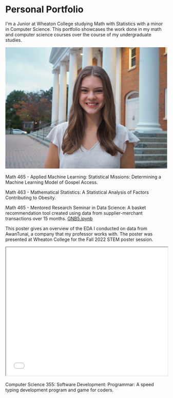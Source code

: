 # Personal Portfolio
I'm a Junior at Wheaton College studying Math with Statistics with a minor in Computer Science. This portfolio showcases the work done in my math and computer science courses over the course of my undergraduate studies.

![image](grace.jpeg)

Math 465 - Applied Machine Learning:
Statistical Missions: Determining a Machine Learning Model of Gospel Access.

Math 463 - Mathematical Statistics:
A Statistical Analysis of Factors Contributing to Obesity.

Math 465 - Mentored Research Seminar in Data Science:
A basket recommendation tool created using data from supplier-merchant transactions over 15 months. [GNB5.ipynb](https://github.com/graceflitsch/basketsrec/blob/main/GNB5.ipynb)

This poster gives an overview of the EDA I conducted on data from AwanTunai, a company that my professor works with. The poster was presented at Wheaton College for the Fall 2022 STEM poster session.


<iframe width="100%" height="400" src="Data Science Poster (4).pdf"></iframe>


Computer Science 355: Software Development:
Programmar: A speed typing development program and game for coders. 



